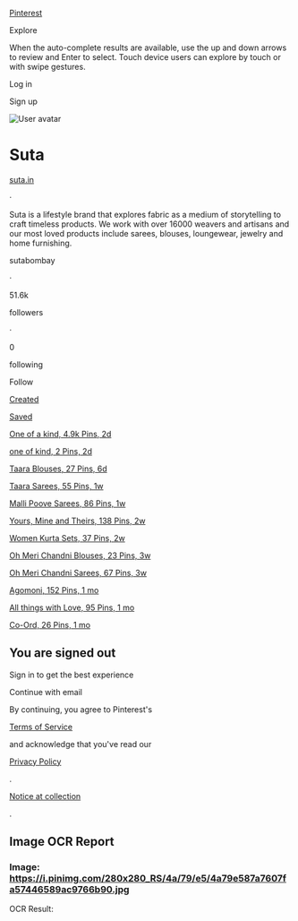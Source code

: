[Pinterest](/)

Explore

When the auto-complete results are available, use the up and down arrows to review and Enter to select. Touch device users can explore by touch or with swipe gestures.

Log in

Sign up

![User avatar](https://i.pinimg.com/280x280_RS/4a/79/e5/4a79e587a7607fa57446589ac9766b90.jpg)

# Suta

[suta.in](http://www.suta.in/)

·

Suta is a lifestyle brand that explores fabric as a medium of storytelling to craft timeless products. We work with over 16000 weavers and artisans and our most loved products include sarees, blouses, loungewear, jewelry and home furnishing.

sutabombay

·

51.6k

followers

·

0

following

Follow

[Created](/sutabombay/_created)

[Saved](/sutabombay/_saved)

[One of a kind, 4.9k Pins, 2d](/sutabombay/one-of-a-kind/)

[one of kind, 2 Pins, 2d](/sutabombay/one-of-kind/)

[Taara Blouses, 27 Pins, 6d](/sutabombay/taara-blouses/)

[Taara Sarees, 55 Pins, 1w](/sutabombay/taara-sarees/)

[Malli Poove Sarees, 86 Pins, 1w](/sutabombay/malli-poove-sarees/)

[Yours, Mine and Theirs, 138 Pins, 2w](/sutabombay/yours-mine-and-theirs/)

[Women Kurta Sets, 37 Pins, 2w](/sutabombay/women-kurta-sets/)

[Oh Meri Chandni Blouses, 23 Pins, 3w](/sutabombay/oh-meri-chandni-blouses/)

[Oh Meri Chandni Sarees, 67 Pins, 3w](/sutabombay/oh-meri-chandni-sarees/)

[Agomoni, 152 Pins, 1 mo](/sutabombay/agomoni/)

[All things with Love, 95 Pins, 1 mo](/sutabombay/all-things-with-love/)

[Co-Ord, 26 Pins, 1 mo](/sutabombay/co-ord/)

## You are signed out

Sign in to get the best experience

Continue with email

By continuing, you agree to Pinterest's

[Terms of Service](/_/_/policy/terms-of-service/)

and acknowledge that you've read our

[Privacy Policy](/_/_/policy/privacy-policy/)

.

[Notice at collection](https://policy.pinterest.com/notice-at-collection)

.

## Image OCR Report

### Image: https://i.pinimg.com/280x280_RS/4a/79/e5/4a79e587a7607fa57446589ac9766b90.jpg

OCR Result: 

